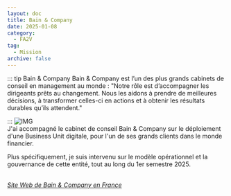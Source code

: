 ```yaml
---
layout: doc
title: Bain & Company
date: 2025-01-08
category:
  - FA2V
tag:
  - Mission
archive: false
---
```


::: tip Bain & Company
Bain & Company est l’un des plus grands cabinets de conseil en management au monde : "Notre rôle est d’accompagner les dirigeants prêts au changement. Nous les aidons à prendre de meilleures décisions, à transformer celles-ci en actions et à obtenir les résultats durables qu’ils attendent."

:::
![IMG](/assets/img/logo_bain.webp "Bain & Company")
<br>
J'ai accompagné le cabinet de conseil Bain & Company sur le déploiement d'une Business Unit digitale, pour l'un de ses grands clients dans le monde financier.

Plus spécifiquement, je suis intervenu sur le modèle opérationnel et la gouvernance de cette entité, tout au long du 1er semestre 2025.

<br>
<i><a target="_blank" href="https://www.bain.com/fr/">Site Web de Bain & Company en France</a></i>
